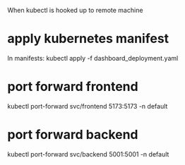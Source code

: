 When kubectl is hooked up to remote machine

# apply kubernetes manifest
In manifests:
    kubectl apply -f dashboard_deployment.yaml

# port forward frontend
kubectl port-forward svc/frontend 5173:5173 -n default

# port forward backend
kubectl port-forward svc/backend 5001:5001 -n default

